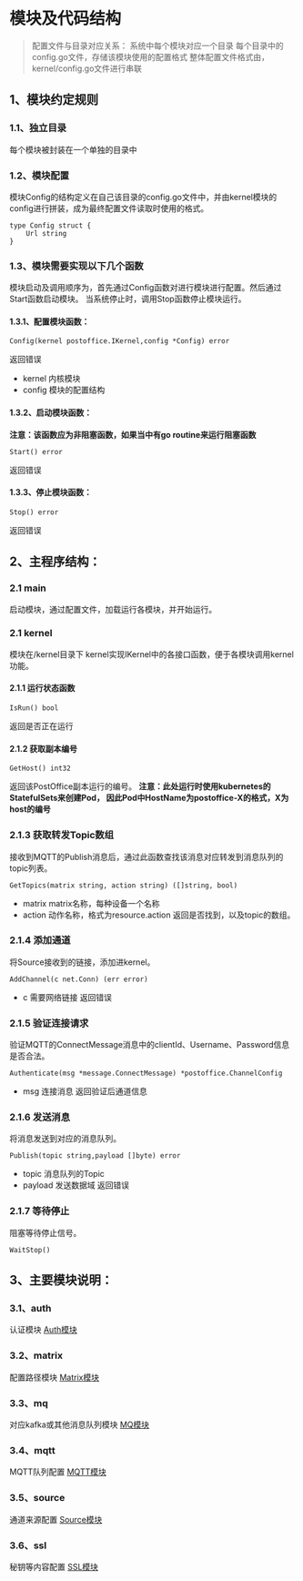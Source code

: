 # 模块及代码结构
> 配置文件与目录对应关系：
系统中每个模块对应一个目录
每个目录中的config.go文件，存储该模块使用的配置格式
整体配置文件格式由，kernel/config.go文件进行串联


## 1、模块约定规则
### 1.1、独立目录
每个模块被封装在一个单独的目录中
### 1.2、模块配置
模块Config的结构定义在自己该目录的config.go文件中，并由kernel模块的config进行拼装，成为最终配置文件读取时使用的格式。


    type Config struct {
        Url string
    }

### 1.3、模块需要实现以下几个函数
模块启动及调用顺序为，首先通过Config函数对进行模块进行配置。然后通过Start函数启动模块。
当系统停止时，调用Stop函数停止模块运行。

#### 1.3.1、配置模块函数： 


    Config(kernel postoffice.IKernel,config *Config) error
返回错误
* kernel 内核模块
* config 模块的配置结构


#### 1.3.2、启动模块函数：
**注意：该函数应为非阻塞函数，如果当中有go routine来运行阻塞函数**


    Start() error
返回错误


#### 1.3.3、停止模块函数：


    Stop() error
返回错误


## 2、主程序结构：
### 2.1 main
启动模块，通过配置文件，加载运行各模块，并开始运行。

### 2.1 kernel
模块在/kernel目录下
kernel实现IKernel中的各接口函数，便于各模块调用kernel功能。


#### 2.1.1 运行状态函数


    IsRun() bool
返回是否正在运行

#### 2.1.2 获取副本编号


    GetHost() int32
返回该PostOffice副本运行的编号。
**注意：此处运行时使用kubernetes的StatefulSets来创建Pod，
因此Pod中HostName为postoffice-X的格式，X为host的编号**

### 2.1.3 获取转发Topic数组
接收到MQTT的Publish消息后，通过此函数查找该消息对应转发到消息队列的topic列表。


    GetTopics(matrix string, action string) ([]string, bool)

* matrix matrix名称，每种设备一个名称
* action 动作名称，格式为resource.action
返回是否找到，以及topic的数组。


### 2.1.4 添加通道
将Source接收到的链接，添加进kernel。


    AddChannel(c net.Conn) (err error)
* c 需要网络链接
返回错误

### 2.1.5 验证连接请求
验证MQTT的ConnectMessage消息中的clientId、Username、Password信息是否合法。


    Authenticate(msg *message.ConnectMessage) *postoffice.ChannelConfig
* msg 连接消息
返回验证后通道信息

### 2.1.6 发送消息
将消息发送到对应的消息队列。


    Publish(topic string,payload []byte) error
* topic 消息队列的Topic
* payload 发送数据域
返回错误


### 2.1.7 等待停止
阻塞等待停止信号。


    WaitStop()
    

## 3、主要模块说明：

### 3.1、auth
认证模块
[Auth模块](https://github.com/IvoryRaptor/postoffice/tree/master/docs/AUTH.md)

### 3.2、matrix
配置路径模块
[Matrix模块](https://github.com/IvoryRaptor/postoffice/tree/master/docs/MATRIX.md)

### 3.3、mq
对应kafka或其他消息队列模块
[MQ模块](https://github.com/IvoryRaptor/postoffice/tree/master/docs/MQ.md)

### 3.4、mqtt
MQTT队列配置
[MQTT模块](https://github.com/IvoryRaptor/postoffice/tree/master/docs/MQTT.md)

### 3.5、source
通道来源配置
[Source模块](https://github.com/IvoryRaptor/postoffice/tree/master/docs/SOURCE.md)

### 3.6、ssl
秘钥等内容配置
[SSL模块](https://github.com/IvoryRaptor/postoffice/tree/master/docs/SSL.md)
